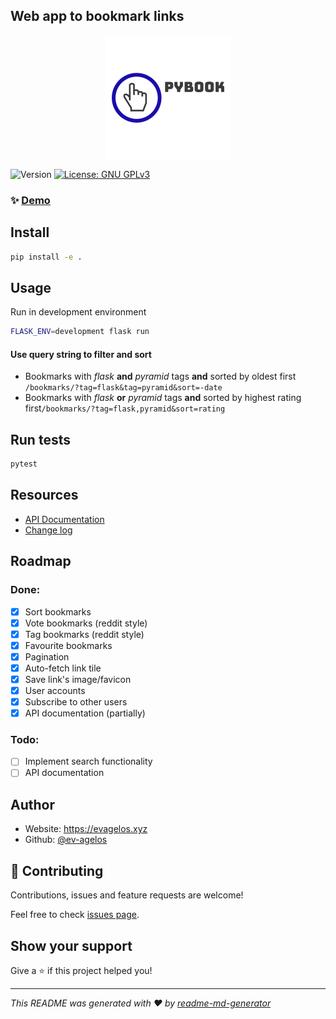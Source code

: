 ## Web app to bookmark links

<p align="center"><img align="center" src="bookmarks/static/img/logo_200x200.png"></p>

![Version](https://img.shields.io/badge/version-1.0.1-blue.svg?cacheSeconds=2592000)
[![License: GNU GPLv3](https://img.shields.io/badge/License-GPLv3-blue.svg)](LICENSE)

### ✨ [Demo](https://pybook.evagelos.xyz)

## Install

```sh
pip install -e .
```

## Usage
Run in development environment
```sh
FLASK_ENV=development flask run
```
#### Use query string to filter and sort
* Bookmarks with _flask_ **and** _pyramid_ tags **and** sorted by oldest first `/bookmarks/?tag=flask&tag=pyramid&sort=-date`
* Bookmarks with _flask_ **or** _pyramid_ tags **and** sorted by highest rating first`/bookmarks/?tag=flask,pyramid&sort=rating`

## Run tests

```sh
pytest
```
## Resources

- [API Documentation](https://pybook.evagelos.xyz/api/v1/documentation)
- [Change log](CHANGELOG.md)

## Roadmap
### Done:
- [x] Sort bookmarks
- [x] Vote bookmarks (reddit style)
- [x] Tag bookmarks (reddit style)
- [x] Favourite bookmarks
- [x] Pagination
- [x] Auto-fetch link tile
- [x] Save link's image/favicon
- [x] User accounts
- [x] Subscribe to other users
- [x] API documentation (partially)

### Todo:
- [ ] Implement search functionality
- [ ] API documentation

## Author

* Website: https://evagelos.xyz
* Github: [@ev-agelos](https://github.com/ev-agelos)

## 🤝 Contributing

Contributions, issues and feature requests are welcome!

Feel free to check [issues page](https://github.com/ev-agelos/PyBook/issues).

## Show your support

Give a ⭐️ if this project helped you!

***
_This README was generated with ❤️ by [readme-md-generator](https://github.com/kefranabg/readme-md-generator)_

